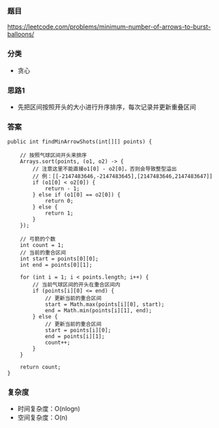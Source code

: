 ### 题目
https://leetcode.com/problems/minimum-number-of-arrows-to-burst-balloons/

### 分类
* 贪心

### 思路1
* 先把区间按照开头的大小进行升序排序，每次记录并更新重叠区间

### 答案
```
public int findMinArrowShots(int[][] points) {
    
    // 按照气球区间开头来排序
    Arrays.sort(points, (o1, o2) -> {
        // 注意这里不能直接o1[0] - o2[0]，否则会导致整型溢出
        // 例：[[-2147483646,-2147483645],[2147483646,2147483647]]
        if (o1[0] < o2[0]) {
            return - 1;
        } else if (o1[0] == o2[0]) {
            return 0;
        } else {
            return 1;
        }
    });
    
    // 弓箭的个数
    int count = 1;
    // 当前的重合区间
    int start = points[0][0];
    int end = points[0][1];
    
    for (int i = 1; i < points.length; i++) {
        // 当前气球区间的开头在重合区间内
        if (points[i][0] <= end) {
            // 更新当前的重合区间
            start = Math.max(points[i][0], start);
            end = Math.min(points[i][1], end);
        } else {
            // 更新当前的重合区间
            start = points[i][0];
            end = points[i][1];
            count++;
        }
    }
    
    return count;
}
```

### 复杂度
* 时间复杂度：O(nlogn)
* 空间复杂度：O(n)
